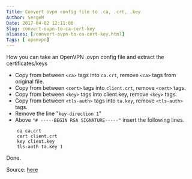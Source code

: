 ```yaml
---
Title: Convert ovpn config file to .ca, .crt, .key
Author: SergeM
Date: 2017-04-02 12:11:00
Slug: convert-ovpn-to-ca-cert-key
aliases: [/convert-ovpn-to-ca-cert-key.html]
Tags: [ openvpn]
---
```




How you can take an OpenVPN .ovpn config file and extract the certificates/keys 

* Copy from between `<ca>` tags into `ca.crt`, remove `<ca>` tags from original file.
* Copy from between `<cert>` tags into `client.crt`, remove `<cert>` tags.
* Copy from between `<key>` tags into client.key, remove `<key>` tags.
* Copy from between `<tls-auth>` tags into `ta.key`, remove `<tls-auth>` tags.
* Remove the line "`key-direction 1`"
* Above `"# -----BEGIN RSA SIGNATURE-----"` insert the following lines.
```
    ca ca.crt
    cert client.crt
    key client.key
    tls-auth ta.key 1
```
Done.


Source: [here](https://gist.github.com/Morley93/9697578)
